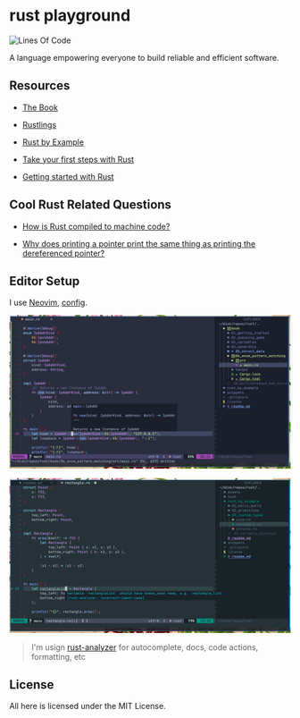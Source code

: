 # rust playground

![Lines Of Code](https://img.shields.io/tokei/lines/github.com/UltiRequiem/rust?color=blue&label=Total%20Lines)

A language empowering everyone to build reliable and efficient software.

## Resources

- [The Book](https://doc.rust-lang.org/book)

- [Rustlings](https://github.com/rust-lang/rustlings)

- [Rust by Example](https://doc.rust-lang.org/stable/rust-by-example)

- [Take your first steps with Rust](https://docs.microsoft.com/en-us/learn/paths/rust-first-steps)

- [Getting started with Rust](https://stackoverflow.blog/2021/03/15/getting-started-with-rust)

## Cool Rust Related Questions

- [How is Rust compiled to machine code?](https://stackoverflow.com/questions/43385142)

- [Why does printing a pointer print the same thing as printing the dereferenced pointer?](https://stackoverflow.com/questions/27852613)

## Editor Setup

I use [Neovim](https://neovim.io),
[config](https://github.com/UltiRequiem/UltiVim).

![Screenshot](./assets/editor_screenshot.png)

![Screenshot Two](./assets/editor_screenshot_two.png)

> I'm usign [rust-analyzer](https://github.com/fannheyward/coc-rust-analyzer)
> for autocomplete, docs, code actions, formatting, etc

## License

All here is licensed under the MIT License.
